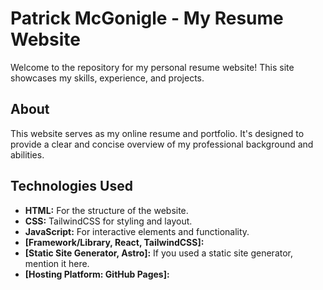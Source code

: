 # Patrick McGonigle - My Resume Website

Welcome to the repository for my personal resume website! This site showcases my skills, experience, and projects.

## About

This website serves as my online resume and portfolio. It's designed to provide a clear and concise overview of my professional background and abilities.

## Technologies Used

* **HTML:** For the structure of the website.
* **CSS:** TailwindCSS for styling and layout.
* **JavaScript:** For interactive elements and functionality.
* **[Framework/Library, React, TailwindCSS]:** 
* **[Static Site Generator, Astro]:** If you used a static site generator, mention it here.
* **[Hosting Platform: GitHub Pages]:**

